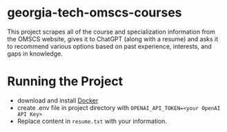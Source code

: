 # georgia-tech-omscs-courses

This project scrapes all of the course and specialization information from the OMSCS website, gives it to ChatGPT (along with a resume) and asks it to recommend various options based on past experience, interests, and gaps in knowledge.

# Running the Project

- download and install [Docker](https://www.docker.com/)
- create .env file in project directory with `OPENAI_API_TOKEN=<your OpenAI API Key>`
- Replace content in `resume.txt` with your information.


